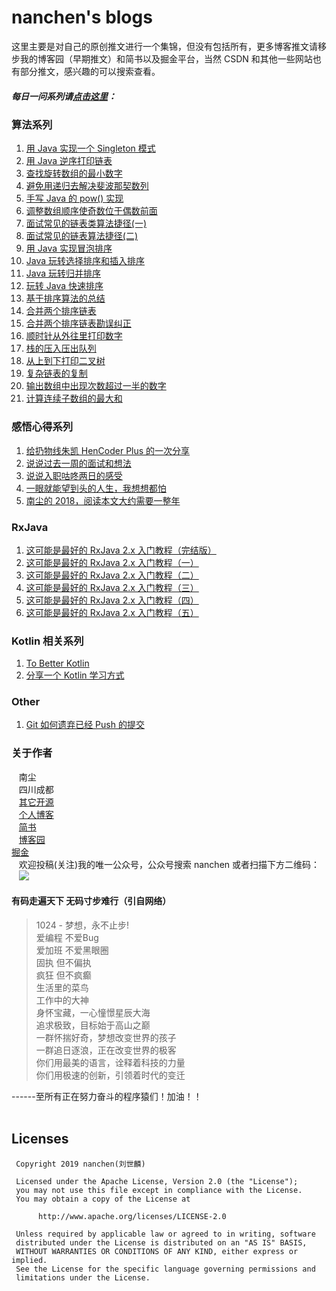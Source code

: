 # nanchen's blogs
这里主要是对自己的原创推文进行一个集锦，但没有包括所有，更多博客推文请移步我的博客园（早期推文）和简书以及掘金平台，当然 CSDN 和其他一些网站也有部分推文，感兴趣的可以搜索查看。

##### 每日一问系列请[点击这里](https://github.com/nanchen2251/Blogs/tree/master/Android)：

### 算法系列
1. [用 Java 实现一个 Singleton 模式](https://github.com/nanchen2251/Blogs/blob/master/algorithm/%E9%9D%A2%E8%AF%95%201%EF%BC%9A%E7%94%A8%20Java%20%E5%AE%9E%E7%8E%B0%E4%B8%80%E4%B8%AA%20Singleton%20%E6%A8%A1%E5%BC%8F.md)
2. [用 Java 逆序打印链表](https://github.com/nanchen2251/Blogs/blob/master/algorithm/%E9%9D%A2%E8%AF%95%202%EF%BC%9A%E7%94%A8%20Java%20%E9%80%86%E5%BA%8F%E6%89%93%E5%8D%B0%E9%93%BE%E8%A1%A8.md)
3. [查找旋转数组的最小数字](https://github.com/nanchen2251/Blogs/blob/master/algorithm/%E9%9D%A2%E8%AF%95%203%EF%BC%9A%E6%9F%A5%E6%89%BE%E6%97%8B%E8%BD%AC%E6%95%B0%E7%BB%84%E7%9A%84%E6%9C%80%E5%B0%8F%E6%95%B0%E5%AD%97.md)
4. [避免用递归去解决斐波那契数列](https://github.com/nanchen2251/Blogs/blob/master/algorithm/%E9%9D%A2%E8%AF%95%204%EF%BC%9A%E9%81%BF%E5%85%8D%E7%94%A8%E9%80%92%E5%BD%92%E5%8E%BB%E8%A7%A3%E5%86%B3%E6%96%90%E6%B3%A2%E9%82%A3%E5%A5%91%E6%95%B0%E5%88%97.md)
5. [手写 Java 的 pow() 实现](https://github.com/nanchen2251/Blogs/blob/master/algorithm/%E9%9D%A2%E8%AF%95%205%EF%BC%9A%E6%89%8B%E5%86%99%20Java%20%E7%9A%84%20pow()%20%E5%AE%9E%E7%8E%B0.md)
6. [调整数组顺序使奇数位于偶数前面](https://github.com/nanchen2251/Blogs/blob/master/algorithm/%E9%9D%A2%E8%AF%95%206%EF%BC%9A%E8%B0%83%E6%95%B4%E6%95%B0%E7%BB%84%E9%A1%BA%E5%BA%8F%E4%BD%BF%E5%A5%87%E6%95%B0%E4%BD%8D%E4%BA%8E%E5%81%B6%E6%95%B0%E5%89%8D%E9%9D%A2.md)
7. [面试常见的链表类算法捷径(一)](https://github.com/nanchen2251/Blogs/blob/master/algorithm/%E9%9D%A2%E8%AF%95%207%EF%BC%9A%E9%9D%A2%E8%AF%95%E5%B8%B8%E8%A7%81%E7%9A%84%E9%93%BE%E8%A1%A8%E7%B1%BB%E7%AE%97%E6%B3%95%E6%8D%B7%E5%BE%84(%E4%B8%80).md)
8. [面试常见的链表算法捷径(二)](https://github.com/nanchen2251/Blogs/blob/master/algorithm/%E9%9D%A2%E8%AF%95%208%EF%BC%9A%E9%9D%A2%E8%AF%95%E5%B8%B8%E8%A7%81%E7%9A%84%E9%93%BE%E8%A1%A8%E7%AE%97%E6%B3%95%E6%8D%B7%E5%BE%84(%E4%BA%8C).md)
9. [用 Java 实现冒泡排序](https://github.com/nanchen2251/Blogs/blob/master/algorithm/%E9%9D%A2%E8%AF%95%209%EF%BC%9A%E7%94%A8%20Java%20%E5%AE%9E%E7%8E%B0%E5%86%92%E6%B3%A1%E6%8E%92%E5%BA%8F.md)
10. [Java 玩转选择排序和插入排序](https://github.com/nanchen2251/Blogs/blob/master/algorithm/%E9%9D%A2%E8%AF%95%2010%EF%BC%9AJava%20%E7%8E%A9%E8%BD%AC%E9%80%89%E6%8B%A9%E6%8E%92%E5%BA%8F%E5%92%8C%E6%8F%92%E5%85%A5%E6%8E%92%E5%BA%8F.md)
11. [Java 玩转归并排序](https://github.com/nanchen2251/Blogs/blob/master/algorithm/%E9%9D%A2%E8%AF%95%2011%EF%BC%9AJava%20%E7%8E%A9%E8%BD%AC%E5%BD%92%E5%B9%B6%E6%8E%92%E5%BA%8F.md)
12. [玩转 Java 快速排序](https://github.com/nanchen2251/Blogs/blob/master/algorithm/%E9%9D%A2%E8%AF%95%2012%EF%BC%9A%E7%8E%A9%E8%BD%AC%20Java%20%E5%BF%AB%E9%80%9F%E6%8E%92%E5%BA%8F.md)
13. [基于排序算法的总结](https://github.com/nanchen2251/Blogs/blob/master/algorithm/%E9%9D%A2%E8%AF%95%2013%EF%BC%9A%E5%9F%BA%E4%BA%8E%E6%8E%92%E5%BA%8F%E7%AE%97%E6%B3%95%E7%9A%84%E6%80%BB%E7%BB%93.md)
14. [合并两个排序链表](https://github.com/nanchen2251/Blogs/blob/master/algorithm/%E9%9D%A2%E8%AF%95%2014%EF%BC%9A%E5%90%88%E5%B9%B6%E4%B8%A4%E4%B8%AA%E6%8E%92%E5%BA%8F%E9%93%BE%E8%A1%A8.md)
15. [合并两个排序链表勘误纠正](https://github.com/nanchen2251/Blogs/blob/master/algorithm/%E9%9D%A2%E8%AF%95%2015%EF%BC%9A%E9%92%88%E5%AF%B9%E6%98%A8%E5%A4%A9%E7%9A%84%E6%8E%A8%E6%96%87%EF%BC%8C%E6%9C%89%E5%87%A0%E5%8F%A5%E6%83%B3%E8%AF%B4%E7%9A%84.md)
16. [顺时针从外往里打印数字](https://github.com/nanchen2251/Blogs/blob/master/algorithm/%E9%9D%A2%E8%AF%95%2015%EF%BC%9A%E9%A1%BA%E6%97%B6%E9%92%88%E4%BB%8E%E5%A4%96%E5%BE%80%E9%87%8C%E6%89%93%E5%8D%B0%E6%95%B0%E5%AD%97.md)
17. [栈的压入压出队列](https://github.com/nanchen2251/Blogs/blob/master/algorithm/%E9%9D%A2%E8%AF%95%2016%EF%BC%9A%E6%A0%88%E7%9A%84%E5%8E%8B%E5%85%A5%E5%8E%8B%E5%87%BA%E9%98%9F%E5%88%97.md)
18. [从上到下打印二叉树](https://github.com/nanchen2251/Blogs/blob/master/algorithm/%E9%9D%A2%E8%AF%95%2017%EF%BC%9A%E4%BB%8E%E4%B8%8A%E5%88%B0%E4%B8%8B%E6%89%93%E5%8D%B0%E4%BA%8C%E5%8F%89%E6%A0%91.md)
19. [复杂链表的复制](https://github.com/nanchen2251/Blogs/blob/master/algorithm/%E9%9D%A2%E8%AF%95%2018%EF%BC%9A%E5%A4%8D%E6%9D%82%E9%93%BE%E8%A1%A8%E7%9A%84%E5%A4%8D%E5%88%B6%EF%BC%88%E5%89%91%E6%8C%87%20Offer%20%E7%AC%AC%2026%20%E9%A2%98%EF%BC%89.md)
20. [输出数组中出现次数超过一半的数字](https://github.com/nanchen2251/Blogs/blob/master/algorithm/%E9%9D%A2%E8%AF%95%2019%EF%BC%9A%E8%BE%93%E5%87%BA%E6%95%B0%E7%BB%84%E4%B8%AD%E5%87%BA%E7%8E%B0%E6%AC%A1%E6%95%B0%E8%B6%85%E8%BF%87%E4%B8%80%E5%8D%8A%E7%9A%84%E6%95%B0%E5%AD%97%EF%BC%88%E5%89%91%E6%8C%87%20Offer%2026%20%E9%A2%98%EF%BC%89.md)
21. [计算连续子数组的最大和](https://github.com/nanchen2251/Blogs/blob/master/algorithm/%E9%9D%A2%E8%AF%95%2020%EF%BC%9A%E8%AE%A1%E7%AE%97%E8%BF%9E%E7%BB%AD%E5%AD%90%E6%95%B0%E7%BB%84%E7%9A%84%E6%9C%80%E5%A4%A7%E5%92%8C%EF%BC%88%E5%89%91%E6%8C%87%20Offer%2031%20%E9%A2%98%EF%BC%89.md)

### 感悟心得系列
1. [给扔物线朱凯 HenCoder Plus 的一次分享](https://github.com/nanchen2251/Blogs/blob/master/experience/%E6%A8%A1%E6%8B%9F%E9%9D%A2%E8%AF%95%E5%88%86%E4%BA%AB.md)
2. [说说过去一周的面试和想法](https://github.com/nanchen2251/Blogs/blob/master/experience/%E8%AF%B4%E8%AF%B4%E8%BF%87%E5%8E%BB%E4%B8%80%E5%91%A8%E7%9A%84%E9%9D%A2%E8%AF%95%E5%92%8C%E6%83%B3%E6%B3%95.md)
3. [说说入职咕咚两日的感受](https://github.com/nanchen2251/Blogs/blob/master/experience/%E8%AF%B4%E8%AF%B4%E5%85%A5%E8%81%8C%E4%B8%A4%E5%A4%A9%E7%9A%84%E6%84%9F%E5%8F%97.md)
4. [一眼就能望到头的人生，我想想都怕](https://github.com/nanchen2251/Blogs/blob/master/experience/%E4%B8%80%E7%9C%BC%E5%B0%B1%E8%83%BD%E6%9C%9B%E5%88%B0%E5%A4%B4%E7%9A%84%E4%BA%BA%E7%94%9F%EF%BC%8C%E6%88%91%E6%83%B3%E6%83%B3%E9%83%BD%E6%80%95.md)
5. [南尘的 2018，阅读本文大约需要一整年](https://github.com/nanchen2251/Blogs/blob/master/experience/%E5%8D%97%E5%B0%98%E7%9A%84%202018%EF%BC%8C%E9%98%85%E8%AF%BB%E6%9C%AC%E6%96%87%E5%A4%A7%E7%BA%A6%E9%9C%80%E8%A6%81%E4%B8%80%E6%95%B4%E5%B9%B4.md)

### RxJava
1. [这可能是最好的 RxJava 2.x 入门教程（完结版）](http://www.jianshu.com/p/0cd258eecf60)
2. [这可能是最好的 RxJava 2.x 入门教程（一）](http://www.jianshu.com/p/a93c79e9f689)
3. [这可能是最好的 RxJava 2.x 入门教程（二）](http://www.jianshu.com/p/b39afa92807e)
4. [这可能是最好的 RxJava 2.x 入门教程（三）](http://www.jianshu.com/p/e9c79eacc8e3)
5. [这可能是最好的 RxJava 2.x 入门教程（四）](http://www.jianshu.com/p/c08bfc58f4b6)
6. [这可能是最好的 RxJava 2.x 入门教程（五）](http://www.jianshu.com/p/81fac37430dd)

### Kotlin 相关系列
1. [To Better Kotlin](https://github.com/nanchen2251/Blogs/blob/master/kotlin/Better%20Kotlin.md)
2. [分享一个 Kotlin 学习方式](https://github.com/nanchen2251/Blogs/blob/master/kotlin/%E5%88%86%E4%BA%AB%E4%B8%80%E4%B8%AA%20Kotlin%20%E5%AD%A6%E4%B9%A0%E6%96%B9%E5%BC%8F.md)

### Other
1. [Git 如何遗弃已经 Push 的提交](https://github.com/nanchen2251/Blogs/blob/master/others/Git%20%E5%A6%82%E4%BD%95%E9%81%97%E5%BC%83%E5%B7%B2%E7%BB%8F%20Push%20%E7%9A%84%E6%8F%90%E4%BA%A4.md)

### 关于作者
    南尘<br>
    四川成都<br>
    [其它开源](https://github.com/nanchen2251/)<br>
    [个人博客](https://nanchen2251.github.io/)<br>
    [简书](http://www.jianshu.com/u/f690947ed5a6)<br>
    [博客园](http://www.cnblogs.com/liushilin/)<br>
    [掘金](https://juejin.im/user/593f78bada2f60006738d641)<br>
    欢迎投稿(关注)我的唯一公众号，公众号搜索 nanchen 或者扫描下方二维码：<br>
    ![](https://github.com/nanchen2251/Blogs/blob/master/images/nanchen12.jpg)

#### 有码走遍天下 无码寸步难行（引自网络）

> 1024 - 梦想，永不止步!  
爱编程 不爱Bug  
爱加班 不爱黑眼圈  
固执 但不偏执  
疯狂 但不疯癫  
生活里的菜鸟  
工作中的大神  
身怀宝藏，一心憧憬星辰大海  
追求极致，目标始于高山之巅  
一群怀揣好奇，梦想改变世界的孩子  
一群追日逐浪，正在改变世界的极客  
你们用最美的语言，诠释着科技的力量  
你们用极速的创新，引领着时代的变迁  

------至所有正在努力奋斗的程序猿们！加油！！  
​    
## Licenses
```
 Copyright 2019 nanchen(刘世麟)

 Licensed under the Apache License, Version 2.0 (the "License");
 you may not use this file except in compliance with the License.
 You may obtain a copy of the License at

      http://www.apache.org/licenses/LICENSE-2.0

 Unless required by applicable law or agreed to in writing, software
 distributed under the License is distributed on an "AS IS" BASIS,
 WITHOUT WARRANTIES OR CONDITIONS OF ANY KIND, either express or implied.
 See the License for the specific language governing permissions and
 limitations under the License.
```
